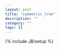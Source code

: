 ```yaml
---
layout: post
title: "symmetric_tree"
description: ""
category: ""
tags: []
---
```

{% include JB/setup %}
